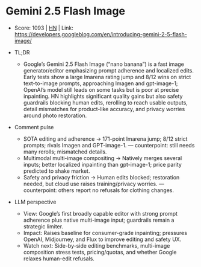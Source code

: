 # Gemini 2.5 Flash Image

- Score: 1093 | [HN](https://news.ycombinator.com/item?id=45026719) | Link: https://developers.googleblog.com/en/introducing-gemini-2-5-flash-image/

- TL;DR
  - Google’s Gemini 2.5 Flash Image (“nano banana”) is a fast image generator/editor emphasizing prompt adherence and localized edits. Early tests show a large lmarena rating jump and 8/12 wins on strict text-to-image prompts, approaching Imagen and gpt-image-1; OpenAI’s model still leads on some tasks but is poor at precise inpainting. HN highlights significant quality gains but also safety guardrails blocking human edits, rerolling to reach usable outputs, detail mismatches for product-like accuracy, and privacy worries around photo restoration.

- Comment pulse
  - SOTA editing and adherence → 171-point lmarena jump; 8/12 strict prompts; rivals Imagen and GPT-image-1. — counterpoint: still needs many rerolls; mismatched details.
  - Multimodal multi-image compositing → Natively merges several inputs; better localized inpainting than gpt-image-1; price parity predicted to shake market.
  - Safety and privacy friction → Human edits blocked; restoration needed, but cloud use raises training/privacy worries. — counterpoint: others report no refusals for clothing changes.

- LLM perspective
  - View: Google’s first broadly capable editor with strong prompt adherence plus native multi-image input; guardrails remain a strategic limiter.
  - Impact: Raises baseline for consumer-grade inpainting; pressures OpenAI, Midjourney, and Flux to improve editing and safety UX.
  - Watch next: Side-by-side editing benchmarks, multi-image composition stress tests, pricing/quotas, and whether Google relaxes human-edit refusals.
